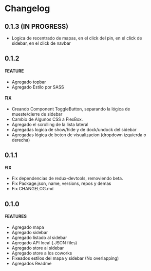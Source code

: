 Changelog
=========

0.1.3 (IN PROGRESS)
-----
* Logica de recentrado de mapas, en el click del pin, en el click de sidebar, en el click de navbar

0.1.2
-----
#### FEATURE
* Agregado topbar
* Agregado Estilo por SASS
#### FIX
* Creando Component ToggleButton, separando la lógica de mueste/cierre de sidebar
* Cambio de Algunos CSS a FlexBox.
* Agregado el scrolling de la lista lateral
* Agregadas logica de show/hide y de dock/undock del sidebar
* Agregadas lógica de boton de visualizacion (dropdown izquierda o derecha)

0.1.1
-----
#### FIX
* Fix dependencias de redux-devtools, removiendo beta.
* Fix Package.json, name, versions, repos y demas
* Fix CHANGELOG.md



0.1.0
-----
#### FEATURES
* Agregado mapa
* Agregado sidebar
* Agregado listado al sidebar
* Agregado API local (.JSON files)
* Agregado store al sidebar
* Agregado store a los coworks
* Fixeados estilos del mapa y sidebar (No overlapping)
* Agregados Readme
